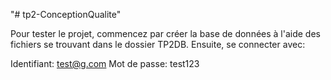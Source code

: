 "# tp2-ConceptionQualite" 

Pour tester le projet, commencez par créer la base de données
à l'aide des fichiers se trouvant dans le dossier TP2DB.
Ensuite, se connecter avec:

Identifiant: test@g.com
Mot de passe: test123